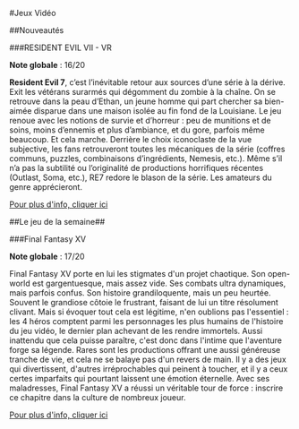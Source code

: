 #Jeux Vidéo

##Nouveautés

###RESIDENT EVIL VII - VR

**Note globale** : 16/20

**Resident Evil 7**, c’est l’inévitable retour aux sources d’une série à la dérive. Exit les vétérans surarmés qui dégomment du zombie à la chaîne. On se retrouve dans la peau d’Ethan, un jeune homme qui part chercher sa bien-aimée disparue dans une maison isolée au fin fond de la Louisiane. Le jeu renoue avec les notions de survie et d’horreur : peu de munitions et de soins, moins d’ennemis et plus d’ambiance, et du gore, parfois même beaucoup. Et cela marche. Derrière le choix iconoclaste de la vue subjective, les fans retrouveront toutes les mécaniques de la série (coffres communs, puzzles, combinaisons d’ingrédients, Nemesis, etc.). Même s’il n’a pas la subtilité ou l’originalité de productions horrifiques récentes (Outlast, Soma, etc.), RE7 redore le blason de la série. Les amateurs du genre apprécieront.

[Pour plus d'info, cliquer ici](https://blog.fr.playstation.com/2016/06/14/resident-evil-7-biohazard-dvoil-sur-ps4-mo-ds-aujourdhui/)

##Le jeu de la semaine##

###Final Fantasy XV

**Note globale** : 17/20

Final Fantasy XV porte en lui les stigmates d'un projet chaotique. Son open-world est gargentuesque, mais assez vide. Ses combats ultra dynamiques, mais parfois confus. Son histoire grandiloquente, mais un peu heurtée. Souvent le grandiose côtoie le frustrant, faisant de lui un titre résolument clivant. Mais si évoquer tout cela est légitime, n'en oublions pas l'essentiel : les 4 héros comptent parmi les personnages les plus humains de l'histoire du jeu vidéo, le dernier plan achevant de les rendre immortels. Aussi inattendu que cela puisse paraître, c'est donc dans l'intime que l'aventure forge sa légende. Rares sont les productions offrant une aussi généreuse tranche de vie, et cela ne se balaye pas d'un revers de main. Il y a des jeux qui divertissent, d'autres irréprochables qui peinent à toucher, et il y a ceux certes imparfaits qui pourtant laissent une émotion éternelle. Avec ses maladresses, Final Fantasy XV a réussi un véritable tour de force : inscrire ce chapitre dans la culture de nombreux joueur.

[Pour plus d'info, cliquer ici](http://www.finalfantasyxv.com/fr)
